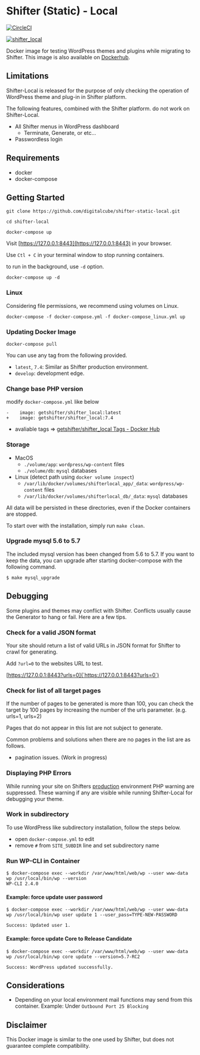 # Shifter (Static) - Local

[![CircleCI](https://circleci.com/gh/digitalcube/shifter-static-local/tree/main.svg?style=svg)](https://circleci.com/gh/getshifter/shifter-local/tree/main)

[![shifter_local](http://dockeri.co/image/getshifter/shifter_local)](https://hub.docker.com/r/getshifter/shifter_local/)

Docker image for testing WordPress themes and plugins while migrating to Shifter. This image is also available on [Dockerhub](https://hub.docker.com/r/getshifter/shifter_local/).

## Limitations

Shifter-Local is released for the purpose of only checking the operation of WordPress theme and plug-in in Shifter platform.

The following features, combined with the Shifter platform. do not work on Shifter-Local.

- All Shifter menus in WordPress dashboard
  - Terminate, Generate, or etc...
- Passwordless login

## Requirements

- docker
- docker-compose

## Getting Started

```
git clone https://github.com/digitalcube/shifter-static-local.git
```
```
cd shifter-local
```

```
docker-compose up
```

Visit [https://127.0.0.1:8443](https://127.0.0.1:8443) in your browser.

Use `Ctl + C` in your terminal window to stop running containers.


to run in the background, use `-d` option.

```
docker-compose up -d
```


### Linux

Considering file permissions, we recommend using volumes on Linux.

```
docker-compose -f docker-compose.yml -f docker-compose_linux.yml up
```

### Updating Docker Image

```
docker-compose pull
```

You can use any tag from the following provided.

- `latest`, `7.4`: Similar as Shifter production environment.
- `develop`: development edge.

### Change base PHP version

modify `docker-compose.yml` like below

```
-    image: getshifter/shifter_local:latest
+    image: getshifter/shifter_local:7.4
```

- avaliable tags => [getshifter/shifter_local Tags - Docker Hub](https://hub.docker.com/r/getshifter/shifter_local/tags)

### Storage

- MacOS
  - `./volume/app`: `wordpress/wp-content` files
  - `./volume/db`: `mysql` databases
- Linux (detect path using `docker volume inspect`)
  - `/var/lib/docker/volumes/shifterlocal_app/_data`: `wordpress/wp-content` files
  - `/var/lib/docker/volumes/shifterlocal_db/_data`: `mysql` databases

All data will be persisted in these directories, even if the Docker containers are stopped.

To start over with the installation, simply run `make clean`.

### Upgrade mysql 5.6 to 5.7

The included mysql version has been changed from 5.6 to 5.7.
If you want to keep the data, you can upgrade after starting docker-compose with the following command.

```
$ make mysql_upgrade
```

## Debugging

Some plugins and themes may conflict with Shifter. Conflicts usually cause the Generator to hang or fail. Here are a few tips.

### Check for a valid JSON format

Your site should return a list of valid URLs in JSON format for Shifter to crawl for generating.

Add `?url=0` to the websites URL to test.

[https://127.0.0.1:8443?urls=0](`https://127.0.0.1:8443?urls=0`)

### Check for list of all target pages

If the number of pages to be generated is more than 100, you can check the target by 100 pages by increasing the number of the urls parameter. (e.g. urls=1, urls=2)

Pages that do not appear in this list are not subject to generate.

Common problems and solutions when there are no pages in the list are as follows.

- pagination issues. (Work in progress)

### Displaying PHP Errors

While running your site on Shifters [production](https://go.getshifter.io) environment PHP warning are suppressed. These warning if any are visible while running Shifter-Local for debugging your theme.

### Work in subdirectory

To use WordPress like subdirectory installation, follow the steps below.

- open `docker-compose.yml` to edit
- remove `#` from `SITE_SUBDIR` line and set subdirectory name

### Run WP-CLI in Container

```
$ docker-compose exec --workdir /var/www/html/web/wp --user www-data wp /usr/local/bin/wp --version
WP-CLI 2.4.0
```

#### Example: force update user password

```
$ docker-compose exec --workdir /var/www/html/web/wp --user www-data wp /usr/local/bin/wp user update 1 --user_pass=TYPE-NEW-PASSWORD

Success: Updated user 1.
```

#### Example: force update Core to Release Candidate

```
$ docker-compose exec --workdir /var/www/html/web/wp --user www-data wp /usr/local/bin/wp core update --version=5.7-RC2

Success: WordPress updated successfully.
```


## Considerations

- Depending on your local environment mail functions may send from this container.  Example: Under `Outbound Port 25 Blocking`

## Disclaimer

This Docker image is similar to the one used by Shifter, but does not guarantee complete compatibility.
